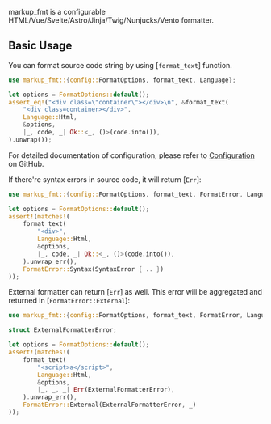 markup_fmt is a configurable HTML/Vue/Svelte/Astro/Jinja/Twig/Nunjucks/Vento formatter.

## Basic Usage

You can format source code string by using [`format_text`] function.

```rust
use markup_fmt::{config::FormatOptions, format_text, Language};

let options = FormatOptions::default();
assert_eq!("<div class=\"container\"></div>\n", &format_text(
    "<div class=container></div>",
    Language::Html,
    &options,
    |_, code, _| Ok::<_, ()>(code.into()),
).unwrap());
```

For detailed documentation of configuration,
please refer to [Configuration](https://github.com/g-plane/markup_fmt/blob/main/docs/config.md) on GitHub.

If there're syntax errors in source code, it will return [`Err`]:

```rust
use markup_fmt::{config::FormatOptions, format_text, FormatError, Language, SyntaxError};

let options = FormatOptions::default();
assert!(matches!(
    format_text(
        "<div>",
        Language::Html,
        &options,
        |_, code, _| Ok::<_, ()>(code.into()),
    ).unwrap_err(),
    FormatError::Syntax(SyntaxError { .. })
));
```

External formatter can return [`Err`] as well.
This error will be aggregated and returned in [`FormatError::External`]:

```rust
use markup_fmt::{config::FormatOptions, format_text, FormatError, Language};

struct ExternalFormatterError;

let options = FormatOptions::default();
assert!(matches!(
    format_text(
        "<script>a</script>",
        Language::Html,
        &options,
        |_, _, _| Err(ExternalFormatterError),
    ).unwrap_err(),
    FormatError::External(ExternalFormatterError, _)
));
```
